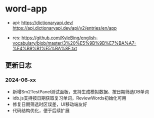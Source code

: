# word-app

- api: <https://dictionaryapi.dev/>
    <https://api.dictionaryapi.dev/api/v2/entries/en/app>

- res: <https://github.com/KyleBing/english-vocabulary/blob/master/3%20%E5%9B%9B%E7%BA%A7-%E4%B9%B1%E5%BA%8F.txt>

## 更新日志

### 2024-06-xx
- 新增Sm2TestPanel测试面板，支持生成模拟数据、按日期筛选DB单词
- idb.js支持按日期获取复习单词，ReviewWords初始化可用
- 修复日期筛选时区误差，UI移动端友好
- 代码结构优化，便于后续扩展